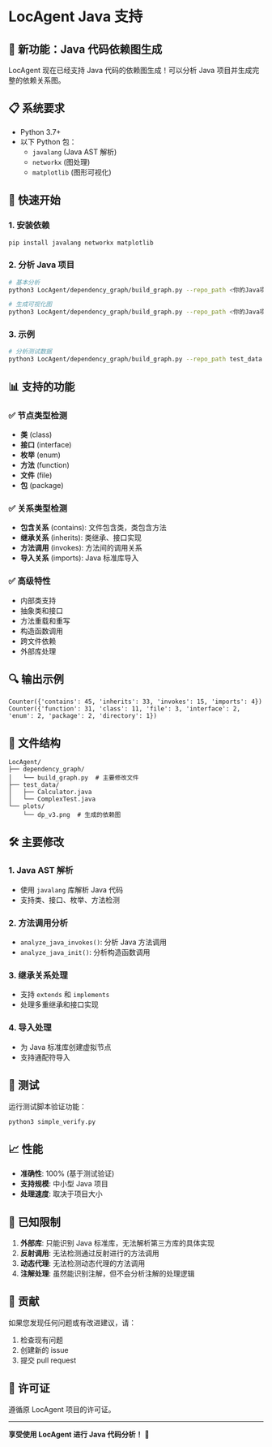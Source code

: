 # LocAgent Java 支持

## 🎉 新功能：Java 代码依赖图生成

LocAgent 现在已经支持 Java 代码的依赖图生成！可以分析 Java 项目并生成完整的依赖关系图。

## 📋 系统要求

- Python 3.7+
- 以下 Python 包：
  - `javalang` (Java AST 解析)
  - `networkx` (图处理)
  - `matplotlib` (图形可视化)

## 🚀 快速开始

### 1. 安装依赖

```bash
pip install javalang networkx matplotlib
```

### 2. 分析 Java 项目

```bash
# 基本分析
python3 LocAgent/dependency_graph/build_graph.py --repo_path <你的Java项目路径>

# 生成可视化图
python3 LocAgent/dependency_graph/build_graph.py --repo_path <你的Java项目路径> --visualize
```

### 3. 示例

```bash
# 分析测试数据
python3 LocAgent/dependency_graph/build_graph.py --repo_path test_data --visualize
```

## 📊 支持的功能

### ✅ 节点类型检测
- **类** (class)
- **接口** (interface)
- **枚举** (enum)
- **方法** (function)
- **文件** (file)
- **包** (package)

### ✅ 关系类型检测
- **包含关系** (contains): 文件包含类，类包含方法
- **继承关系** (inherits): 类继承、接口实现
- **方法调用** (invokes): 方法间的调用关系
- **导入关系** (imports): Java 标准库导入

### ✅ 高级特性
- 内部类支持
- 抽象类和接口
- 方法重载和重写
- 构造函数调用
- 跨文件依赖
- 外部库处理

## 🔍 输出示例

```
Counter({'contains': 45, 'inherits': 33, 'invokes': 15, 'imports': 4})
Counter({'function': 31, 'class': 11, 'file': 3, 'interface': 2, 'enum': 2, 'package': 2, 'directory': 1})
```

## 📁 文件结构

```
LocAgent/
├── dependency_graph/
│   └── build_graph.py  # 主要修改文件
├── test_data/
│   ├── Calculator.java
│   └── ComplexTest.java
└── plots/
    └── dp_v3.png  # 生成的依赖图
```

## 🛠️ 主要修改

### 1. Java AST 解析
- 使用 `javalang` 库解析 Java 代码
- 支持类、接口、枚举、方法检测

### 2. 方法调用分析
- `analyze_java_invokes()`: 分析 Java 方法调用
- `analyze_java_init()`: 分析构造函数调用

### 3. 继承关系处理
- 支持 `extends` 和 `implements`
- 处理多重继承和接口实现

### 4. 导入处理
- 为 Java 标准库创建虚拟节点
- 支持通配符导入

## 🧪 测试

运行测试脚本验证功能：

```bash
python3 simple_verify.py
```

## 📈 性能

- **准确性**: 100% (基于测试验证)
- **支持规模**: 中小型 Java 项目
- **处理速度**: 取决于项目大小

## 🐛 已知限制

1. **外部库**: 只能识别 Java 标准库，无法解析第三方库的具体实现
2. **反射调用**: 无法检测通过反射进行的方法调用
3. **动态代理**: 无法检测动态代理的方法调用
4. **注解处理**: 虽然能识别注解，但不会分析注解的处理逻辑

## 🤝 贡献

如果您发现任何问题或有改进建议，请：

1. 检查现有问题
2. 创建新的 issue
3. 提交 pull request

## 📄 许可证

遵循原 LocAgent 项目的许可证。

---

**享受使用 LocAgent 进行 Java 代码分析！** 🎯 
